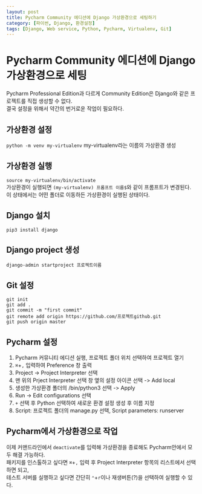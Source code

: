 ```yaml
---
layout: post
title: Pycharm Community 에디션에 Django 가상환경으로 세팅하기
category: [파이썬, Django, 환경설정]
tags: [Django, Web service, Python, Pycharm, Virtualenv, Git]
---
```


# Pycharm Community 에디션에 Django 가상환경으로 세팅
Pycharm Professional Edition과 다르게 Community Edition은 Django와 같은 프로젝트를 직접 생성할 수 없다.  
결국 설정을 위해서 약간의 번거로운 작업이 필요하다.

## 가상환경 설정
`python -m venv my-virtualenv`
my-virtualenv라는 이름의 가상환경 생성

## 가상환경 실행
`source my-virtualenv/bin/activate`  
가상환경이 실행되면 `(my-virtualenv) 프롬프트 이름$`와 같이 프롬프트가 변경된다.  
이 상태에서는 어떤 폴더로 이동하든 가상환경이 실행된 상태이다.  

## Django 설치
`pip3 install django`

## Django project 생성
`django-admin startproject 프로젝트이름`

## Git 설정
`git init`   
`git add .`  
`git commit -m "first commit"`  
`git remote add origin https://github.com/프로젝트github.git`  
`git push origin master`

## Pycharm 설정
1. Pycharm 커뮤니티 에디션 실행, 프로젝트 폴더 위치 선택하여 프로젝트 열기  
2. `⌘`+`,` 입력하여 Preference 창 출력
3. Project -> Project Interpreter 선택
4. 맨 위의 Prject Interpreter 선택 창 옆의 설정 아이콘 선택 -> Add local
5. 생성한 가상환경 폴더의 /bin/python3 선택 -> Apply
6. Run -> Edit configurations 선택
7. `+` 선택 후 Python 선택하여 새로운 환경 설정 생성 후 이름 지정
8. Script: 프로젝트 폴더의 manage.py 선택, Script parameters: runserver

## Pycharm에서 가상환경으로 작업
이제 커맨드라인에서 `deactivate`를 입력해 가상환경을 종료해도 Pycharm안에서 모두 해결 가능하다.  
패키지를 인스톨하고 싶다면 `⌘`+`,` 입력 후 Project Interpreter 항목의 리스트에서 선택하면 되고,  
테스트 서버를 실행하고 싶다면 간단히 `⌃`+`r`이나 재생버튼(?)을 선택하여 실행할 수 있다.

